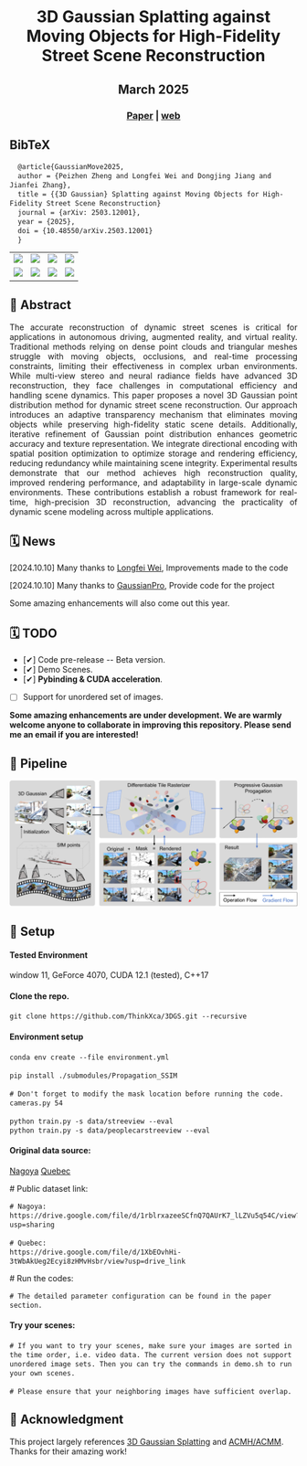 <div align="center">
  <h1 align="center">3D Gaussian Splatting against Moving Objects for High-Fidelity Street Scene Reconstruction</h1>
  <h2 align="center">March 2025</h2>

### [Paper](https://doi.org/10.48550/arXiv.2503.12001) | [web](https://thinkx.ca/research/3dgs/)
</div>


## BibTeX
```
  @article{GaussianMove2025,
  author = {Peizhen Zheng and Longfei Wei and Dongjing Jiang and Jianfei Zhang},
  title = {{3D Gaussian} Splatting against Moving Objects for High-Fidelity Street Scene Reconstruction}
  journal = {arXiv: 2503.12001},
  year = {2025},
  doi = {10.48550/arXiv.2503.12001}
  }
```

<table>
  <tr>
    <td align="center">
      <img src="figs/nagoya_before_1.gif" width="160">
    </td>
    <td align="center">
      <img src="figs/nagoya_before_2.gif" width="160">
    </td>
    <td align="center">
      <img src="figs/quebec_before_1.gif" width="160">
    </td>
    <td align="center">
      <img src="figs/quebec_before_2.gif" width="160">
    </td>
  </tr>
  <tr>
    <td align="center">
      <img src="figs/nagoya_after_1.gif" width="160">
    </td>
    <td align="center">
      <img src="figs/nagoya_after_2.gif" width="160">
    </td>
    <td align="center">
      <img src="figs/quebec_after_1.gif" width="160">
    </td>
    <td align="center">
      <img src="figs/quebec_after_2.gif" width="160">
    </td>
  </tr>
</table>


## 📖 Abstract

<div style="text-align: justify;">
The accurate reconstruction of dynamic street scenes is critical for applications in autonomous driving, augmented reality, and virtual reality. Traditional methods relying on dense point clouds and triangular meshes struggle with moving objects, occlusions, and real-time processing constraints, limiting their effectiveness in complex urban environments. While multi-view stereo and neural radiance fields have advanced 3D reconstruction, they face challenges in computational efficiency and handling scene dynamics. This paper proposes a novel 3D Gaussian point distribution method for dynamic street scene reconstruction. Our approach introduces an adaptive transparency mechanism that eliminates moving objects while preserving high-fidelity static scene details. Additionally, iterative refinement of Gaussian point distribution enhances geometric accuracy and texture representation. We integrate directional encoding with spatial position optimization to optimize storage and rendering efficiency, reducing redundancy while maintaining scene integrity. Experimental results demonstrate that our method achieves high reconstruction quality, improved rendering performance, and adaptability in large-scale dynamic environments. These contributions establish a robust framework for real-time, high-precision 3D reconstruction, advancing the practicality of dynamic scene modeling across multiple applications.
</div>

<div align="left">

## 🗓️ News

<p>[2024.10.10] Many thanks to <a href="https://github.com/wei872">Longfei Wei</a>, Improvements made to the code</p>

<p>[2024.10.10] Many thanks to <a href="https://github.com/kcheng1021/GaussianPro">GaussianPro</a>, Provide code for the project</p>

<p>Some amazing enhancements will also come out this year.</p>

</div>





<div align="left">

## 🗓️ TODO

- [✔] Code pre-release -- Beta version. 
- [✔] Demo Scenes.
- [✔] <strong>Pybinding & CUDA acceleration</strong>.
- [ ] Support for unordered set of images.

</div>

<strong>Some amazing enhancements are under development. We are warmly welcome anyone to collaborate in improving this repository. Please send me an email if you are interested!</strong>




<div align="left">

## 🚀 Pipeline

<img width="800" alt="image" src="figs/system.png">
</div>



<div align="left">

## 🚀 Setup

#### Tested Environment
window 11, GeForce 4070, CUDA 12.1 (tested), C++17

#### Clone the repo.
```
git clone https://github.com/ThinkXca/3DGS.git --recursive
```

#### Environment setup 
```
conda env create --file environment.yml

pip install ./submodules/Propagation_SSIM

# Don't forget to modify the mask location before running the code. cameras.py 54

python train.py -s data/streeview --eval
python train.py -s data/peoplecarstreeview --eval

```
</div>

<div align="left">

#### Original data source:

<p><a href="https://youtu.be/qv7L0rXFrXk?t=806">Nagoya</a>         <a href="https://www.bilibili.com/video/BV1ij28YqEe8/?spm_id_from=333.337.search-card.all.click&vd_source=c934243e4a837c01c8cd738bde266489&t=73">Quebec</a></p>

</div>

<div align="left">
# Public dataset link:

```
# Nagoya:
https://drive.google.com/file/d/1rblrxazeeSCfnQ7QAUrK7_lLZVu5q54C/view?usp=sharing

# Quebec:
https://drive.google.com/file/d/1XbEOvhHi-3tWbAkUeg2Ecyi8zHMvHsbr/view?usp=drive_link

```

</div>

<div align="left">
# Run the codes: 

```
# The detailed parameter configuration can be found in the paper section.

```
</div>

<div align="left">

#### Try your scenes:

```
# If you want to try your scenes, make sure your images are sorted in the time order, i.e. video data. The current version does not support unordered image sets. Then you can try the commands in demo.sh to run your own scenes.

# Please ensure that your neighboring images have sufficient overlap.

```
</div>

<div align="left">

## 🎫 Acknowledgment

This project largely references [3D Gaussian Splatting](https://github.com/graphdeco-inria/gaussian-splatting) and [ACMH/ACMM](https://github.com/GhiXu/ACMH). Thanks for their amazing work!

</div>

